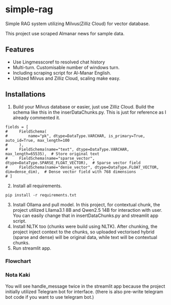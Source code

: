 # simple-rag
Simple RAG system utilizing Milvus(Zilliz Cloud) for vector database.

This project use scraped Almanar news for sample data.

## Features
- Use Lingmesscoref to resolved chat history
- Multi-turn. Customisable number of windows turn.
- Including scraping script for Al-Manar English.
- Utilized Milvus and Zilliz Cloud, scaling make easy.

## Installations
1. Build your Milvus database or easier, just use Zilliz Cloud. Build the schema like this in the inserDataChunks.py. This is just for reference as I already commented it.
```
fields = [
#     FieldSchema(
#         name="pk", dtype=DataType.VARCHAR, is_primary=True, auto_id=True, max_length=100
#     ),
#     FieldSchema(name="text", dtype=DataType.VARCHAR, max_length=65535),  # Store original text
#     FieldSchema(name="sparse_vector", dtype=DataType.SPARSE_FLOAT_VECTOR),  # Sparse vector field
#     FieldSchema(name="dense_vector", dtype=DataType.FLOAT_VECTOR, dim=dense_dim),  # Dense vector field with 768 dimensions
# ]
```

2.  Install all requirements.
   ```
pip install -r requirements.txt
  ```
3.  Install Ollama and pull model. In this project, for contextual chunk, the project utilized Lllama3.1 8B and Qwen2.5 14B for interaction with user. You can easily change that in insertDataChunks.py and streamlit app script.
4.  Install NLTK too (chunks were build using NLTK). After chunking, the project inject context to the chunks, so uploaded vectorised hybrid (sparse and dense) will be original data, while text will be contextual chunks.
5.  Run streamlit app.

### Flowchart


### Nota Kaki 
You will see handle_message twice in the streamlit app because the project initially utilized Telegram bot for interface. (there is also pre-write telegram bot code if you want to use telegram bot.)



